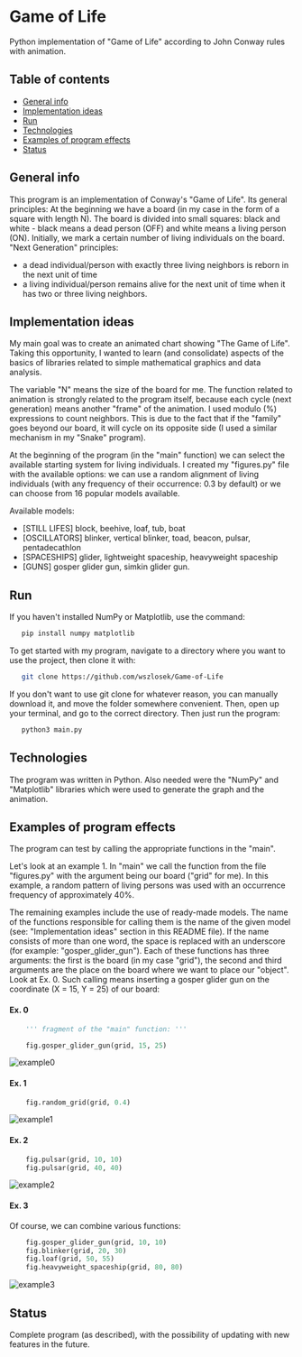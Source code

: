 # Game of Life

Python implementation of "Game of Life" according to John Conway rules with animation.

## Table of contents
* [General info](#general-info)
* [Implementation ideas](#implementation-ideas)
* [Run](#run)
* [Technologies](#technologies)
* [Examples of program effects](#examples-of-program-effects)
* [Status](#status)

## General info

This program is an implementation of Conway's "Game of Life". Its general principles:
At the beginning we have a board (in my case in the form of a square with length N). The board is divided into small squares: black and white - black means a dead person (OFF) and white means a living person (ON). Initially, we mark a certain number of living individuals on the board. 
"Next Generation" principles:
- a dead individual/person with exactly three living neighbors is reborn in the next unit of time
- a living individual/person remains alive for the next unit of time when it has two or three living neighbors.

## Implementation ideas

My main goal was to create an animated chart showing "The Game of Life". 
Taking this opportunity, I wanted to learn (and consolidate) aspects of the basics of libraries related to simple mathematical graphics and data analysis.

The variable "N" means the size of the board for me. The function related to animation is strongly related to the program itself, because each cycle (next generation) means another "frame" of the animation. I used modulo (%) expressions to count neighbors. This is due to the fact that if the "family" goes beyond our board, it will cycle on its opposite side (I used a similar mechanism in my "Snake" program).

At the beginning of the program (in the "main" function) we can select the available starting system for living individuals. I created my "figures.py" file with the available options: we can use a random alignment of living individuals (with any frequency of their occurrence: 0.3 by default) or we can choose from 16 popular models available.

Available models:
- [STILL LIFES] block, beehive, loaf, tub, boat
- [OSCILLATORS] blinker, vertical blinker, toad, beacon, pulsar, pentadecathlon
- [SPACESHIPS] glider, lightweight spaceship, heavyweight spaceship
- [GUNS] gosper glider gun, simkin glider gun.
## Run

If you haven't installed NumPy or Matplotlib, use the command:
```bash
   pip install numpy matplotlib
```
To get started with my program, navigate to a directory where you want to use the project, then clone it with:
```bash
   git clone https://github.com/wszlosek/Game-of-Life
```
If you don't want to use git clone for whatever reason, you can manually download it, and move the folder somewhere convenient. Then, open up your terminal, and go to the correct directory. 
Then just run the program:
```bash
   python3 main.py
```
## Technologies
The program was written in Python. Also needed were the "NumPy" and "Matplotlib" libraries which were used to generate the graph and the animation.

## Examples of program effects

The program can test by calling the appropriate functions in the "main".

Let's look at an example 1. In "main" we call the function from the file "figures.py" with the argument being our board ("grid" for me). In this example, a random pattern of living persons was used with an occurrence frequency of approximately 40%.

The remaining examples include the use of ready-made models. The name of the functions responsible for calling them is the name of the given model (see: "Implementation ideas" section in this README file). If the name consists of more than one word, the space is replaced with an underscore (for example: "gosper_glider_gun"). Each of these functions has three arguments: the first is the board (in my case "grid"), the second and third arguments are the place on the board where we want to place our "object". Look at Ex. 0. Such calling means inserting a gosper glider gun on the coordinate (X = 15, Y = 25) of our board:

#### Ex. 0
```python
    ''' fragment of the "main" function: '''

    fig.gosper_glider_gun(grid, 15, 25)
```

![example0](https://github.com/wszlosek/Game-of-Life/blob/main/GIFs/ex0.gif)

#### Ex. 1
```python
    fig.random_grid(grid, 0.4)
```
![example1](https://github.com/wszlosek/Game-of-Life/blob/main/GIFs/ex1.gif)

#### Ex. 2
```python
    fig.pulsar(grid, 10, 10)
    fig.pulsar(grid, 40, 40)
```
![example2](https://github.com/wszlosek/Game-of-Life/blob/main/GIFs/ex2.gif)

#### Ex. 3
Of course, we can combine various functions:
```python
    fig.gosper_glider_gun(grid, 10, 10)
    fig.blinker(grid, 20, 30)
    fig.loaf(grid, 50, 55)
    fig.heavyweight_spaceship(grid, 80, 80)
```
![example3](https://github.com/wszlosek/Game-of-Life/blob/main/GIFs/ex3.gif)

## Status
Complete program (as described), with the possibility of updating with new features in the future.

